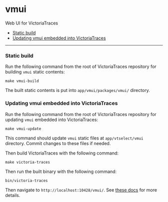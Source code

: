 # vmui

Web UI for VictoriaTraces

* [Static build](#static-build)
* [Updating vmui embedded into VictoriaTraces](#updating-vmui-embedded-into-victoriatraces)

----

### Static build

Run the following command from the root of VictoriaTraces repository for building `vmui` static contents:

```
make vmui-build
```

The built static contents is put into `app/vmui/packages/vmui/` directory.


### Updating vmui embedded into VictoriaTraces

Run the following command from the root of VictoriaTraces repository for updating `vmui` embedded into VictoriaTraces:

```
make vmui-update
```

This command should update `vmui` static files at `app/vtselect/vmui` directory. Commit changes to these files if needed.

Then build VictoriaTraces with the following command:

```
make victoria-traces
```

Then run the built binary with the following command:

```
bin/victoria-traces
```

Then navigate to `http://localhost:10428/vmui/`. See [these docs](https://docs.victoriametrics.com/victoriatraces/querying/#web-ui) for more details.
